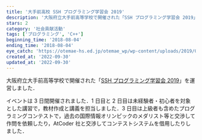 ```yaml
---
title: '大手前高校 SSH プログラミング学習会 2019'
description: '大阪府立大手前高等学校で開催された「SSH プログラミング学習会 2019」を運営しました．教材作成や外部との交渉を担当しました．'
stars: 2
category: '社会貢献活動'
tags: ['プログラミング', 'C++']
beginning_time: '2018-08-04'
ending_time: '2018-08-04'
eye_catch: 'https://otemae-hs.ed.jp/otemae_wp/wp-content/uploads/2019/06/programming2019-860x525.png'
created_at: '2022-09-30'
updated_at: '2022-09-30'
---
```


大阪府立大手前高等学校で開催された「[SSH プログラミング学習会 2019](https://otemae-hs.ed.jp/2019/07/16/programming2019/)」を運営しました．

イベントは 3 日間開催されました．1 日目と 2 日目は未経験者・初心者を対象とした講習で，教材作成と講義を担当しました．3 日目は上級者も含めたプログラミングコンテストで，過去の国際情報オリンピックのメダリスト等と交渉して作問を依頼したり，AtCoder 社と交渉してコンテストシステムを借用したりしました．
